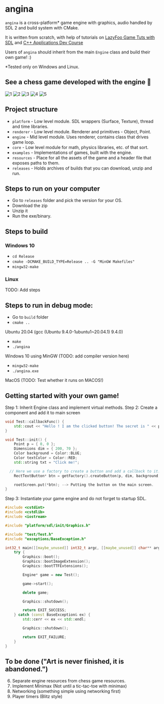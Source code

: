# angina

`angina` is a cross-platform* game engine with graphics, audio handled by SDL 2 and build system with CMake.

It is written from scratch, with help of tutorials on [LazyFoo Game Tuts with SDL](https://lazyfoo.net/tutorials/SDL/index.php) and [C++ Applications Dev Course](https://softuni.bg/trainings/3556/applications-development-with-c-plus-plus-october-2021)

Users of `angina` should inherit from the main `Engine` class and build their own game! :)

*Tested only on Windows and Linux.

## See a chess game developed with the engine :eyes:

![1](https://github.com/pancanin/angina/blob/main/screenshots/cpu_vs_cpu.gif?raw=true)
![2](https://github.com/pancanin/angina/blob/main/screenshots/move_log.PNG?raw=true)
![3](https://github.com/pancanin/angina/blob/main/screenshots/possible_move_highlighting.PNG?raw=true)
![4](https://github.com/pancanin/angina/blob/main/screenshots/save_game.png?raw=true)
![5](https://github.com/pancanin/angina/blob/main/screenshots/welcome.png?raw=true)

## Project structure

- `platform` - Low level module. SDL wrappers (Surface, Texture), thread and time libraries.
- `renderer` - Low level module. Renderer and primitives - Object, Point.
- `engine` - Mid level module. Uses renderer, contains class that drives game loop.
- `core` - Low level module for math, physics libraries, etc. of that sort.
- `examples` - Implementations of games, built with the engine.
- `resources` - Place for all the assets of the game and a header file that exposes paths to them.
- `releases` - Holds archives of builds that you can download, unzip and run.

## Steps to run on your computer

- Go to `releases` folder and pick the version for your OS.
- Download the zip
- Unzip it
- Run the exe/binary.

## Steps to build
### Windows 10
- `cd Release`
- `cmake -DCMAKE_BUILD_TYPE=Release .. -G "MinGW Makefiles"`
- `mingw32-make`

### Linux
TODO: Add steps

## Steps to run in debug mode:

- Go to `build` folder
- `cmake ..`

Ubuntu 20.04 (gcc (Ubuntu 9.4.0-1ubuntu1~20.04.1) 9.4.0)
- `make`
- `./angina`

Windows 10 using MinGW (TODO: add compiler version here)
- `mingw32-make`
- `./angina.exe`

MacOS (TODO: Test whether it runs on MACOS!)

## Getting started with your own game!

Step 1: Inherit Engine class and implement virtual methods.
Step 2: Create a component and add it to main screen

```cpp
void Test::callbackFunc() {
	std::cout << "Hello ! I am the clicked button! The secret is " << privateNumber << std::endl;
}

void Test::init() {
	Point p = { 0, 0 };
	Dimensions dim = { 200, 70 };
	Color background = Color::BLUE;
	Color textColor = Color::RED;
	std::string txt = "Click me!";

  // Here we use a factory to create a button and add a callback to it.
	RectTextButton* btn = getFactory().createButton(p, dim, background, textColor, txt, defaultFont, std::bind(&Test::callbackFunc, this));

	rootScreen.put(*btn); --> Putting the button on the main screen.
}
```

Step 3: Instantiate your game engine and do not forget to startup SDL.

```cpp
#include <cstdint>
#include <cstdlib>
#include <iostream>

#include "platform/sdl/init/Graphics.h"

#include "test/Test.h"
#include "exceptions/BaseException.h"

int32_t main([[maybe_unused]] int32_t argc, [[maybe_unused]] char** argv) {
	try {
		Graphics::boot();
		Graphics::bootImageExtension();
		Graphics::bootTTFExtensions();

		Engine* game = new Test();

		game->start();

		delete game;

		Graphics::shutdown();

		return EXIT_SUCCESS;
	} catch (const BaseException& ex) {
		std::cerr << ex << std::endl;

		Graphics::shutdown();

		return EXIT_FAILURE;
	}
}
```

## To be done ("Art is never finished, it is abandoned.")
6. Separate engine resources from chess game resources.
7. Implement Minimax (Not until a tic-tac-toe with minimax)
8. Networking (something simple using networking first)
9. Player timers (Blitz style)